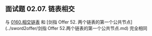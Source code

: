 <script src="https://cdn.bootcss.com/mathjax/2.7.7/MathJax.js?config=TeX-AMS-MML_HTMLorMML"></script>

## 面试题 02.07. 链表相交

与 [0160.相交链表](../leetcode/linkedlist/0160.相交链表.md) 和 [剑指 Offer 52. 两个链表的第一个公共节点](../sword2offer/剑指 Offer 52.两个链表的第一个公共节点.md) 完全相同

